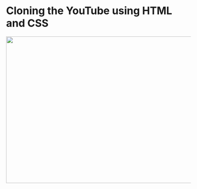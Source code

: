# Cloning the YouTube using HTML and CSS

<img src="https://user-images.githubusercontent.com/102945888/192892665-77467bb1-d5be-4fbe-8c61-b224527d3b06.png" height="400px" width="650px"/>

